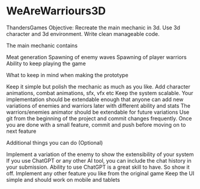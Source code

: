 # WeAreWarriours3D
 ThandersGames
Objective: Recreate the main mechanic in 3d. Use 3d character and 3d environment. Write clean manageable code.

 

The main mechanic contains

Meat generation
Spawning of enemy waves
Spawning of player warriors
Ability to keep playing the game

What to keep in mind when making the prototype

Keep it simple but polish the mechanic as much as you like. Add character animations, combat animations, sfx, vfx etc
Keep the system scalable. Your implementation should be extendable enough that anyone can add new variations of enemies and warriors later with different ability and stats
The warriors/enemies animator should be extendable for future variations
Use git from the beginning of the project and commit changes frequently. Once you are done with a small feature, commit and push before moving on to next feature

Additional things you can do (Optional)

Implement a variation of the enemy to show the extensibility of your system
If you use ChatGPT or any other AI tool, you can include the chat history in your submission. Ability to use ChatGPT is a great skill to have. So show it off.
Implement any other feature you like from the original game
Keep the UI simple and should work on mobile and tablets

